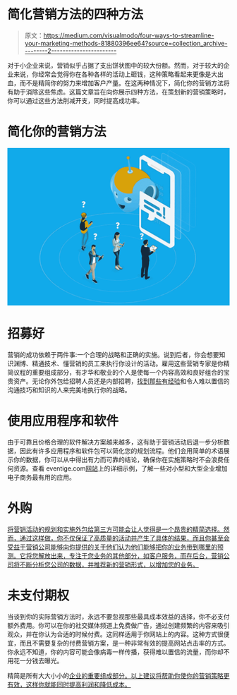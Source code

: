 # 简化营销方法的四种方法

> 原文：<https://medium.com/visualmodo/four-ways-to-streamline-your-marketing-methods-81880396ee64?source=collection_archive---------2----------------------->

对于小企业来说，营销似乎占据了支出饼状图中的较大份额。然而，对于较大的企业来说，你经常会觉得你在各种各样的活动上砸钱，这种策略看起来更像是大出血，而不是精简你的努力来增加客户产量。在这两种情况下，简化你的营销方法将有助于消除这些焦虑。这篇文章旨在向你展示四种方法，在策划新的营销策略时，你可以通过这些方法削减开支，同时提高成功率。

# 简化你的营销方法

![](img/4d7fa266257eacc08bdb1652fab83cf9.png)

# 招募好

营销的成功依赖于两件事:一个合理的战略和正确的实施。说到后者，你会想要知识渊博、精通技术、懂营销的员工来执行你设计的活动。雇用这些营销专家是你精简议程的重要组成部分，有才华和敬业的个人是使每一个内容高效和良好组合的宝贵资产。无论你外包给招聘人员还是内部招聘，[找到那些有经验](https://www.entrepreneur.com/article/76182)和令人难以置信的沟通技巧和知识的人来完美地执行你的战略。

# 使用应用程序和软件

由于可靠且价格合理的软件解决方案越来越多，这有助于营销活动后退一步分析数据，因此有许多应用程序和软件包可以简化您的规划流程。他们会用简单的术语展示你的数据，你可以从中得出有力而可靠的结论，确保你在实施策略时不会浪费任何资源。查看 eventige.com[网站](https://www.eventige.com/blog/bigcommerce-marketing-apps)上的详细示例，了解一些对小型和大型企业增加电子商务最有用的应用。

# 外购

[将营销活动的规划和实施外包给第三方可能会让人觉得是一个昂贵的精简选择。然而，通过这样做，你不仅保证了高质量的活动并产生了具体的结果，而且你甚至会受益于营销公司能够向你提供的关于他们认为他们能够把你的业务带到哪里的预测。它将您解放出来，专注于您业务的其他部分，如客户服务，而在后台，营销公司将不断分析您公司的数据，并推荐新的营销形式，以增加您的业务。](https://www.forbes.com/sites/ilyapozin/2014/04/23/leave-it-to-the-experts-should-you-outsource-your-marketing/#b40bb922393a)

# 未支付期权

当谈到你的实际营销方法时，永远不要忽视那些最具成本效益的选择，你不必支付额外费用。你可以在你的社交媒体频道上免费做广告，通过创建频繁的内容来吸引观众，并在你认为合适的时候付费。这同样适用于你网站上的内容。这种方式很便宜，而且不需要复杂的付费营销方案，是一种非常有效的提高网站点击率的方式。你永远不知道，你的内容可能会像病毒一样传播，获得难以置信的流量，而你却不用花一分钱去曝光。

精简是所有大大小小的[企业的重要组成部分。以上建议将帮助你使你的营销策略更有效，这样你就能同时提高利润和降低成本。](https://visualmodo.com/)